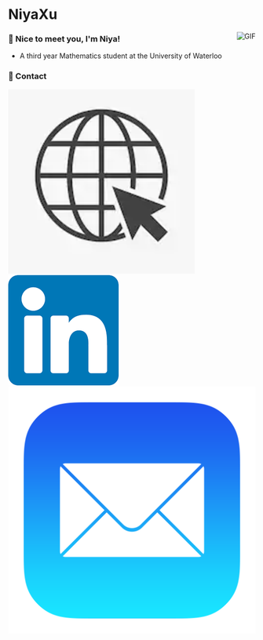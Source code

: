 # NiyaXu

<img alt="GIF" align="right" height="370px" src="assets/gifs/kittygif.gif"/>

### 🍄 Nice to meet you, I'm Niya!
- A third year Mathematics student at the University of Waterloo

### 💌 Contact
<a href="https://kneeya.github.io/" target="_blank"><img src="assets/images/websitelogo.png"></a> 
<a href="https://www.linkedin.com/in/niya-xu/" target="_blank"><img src="assets/images/linkedin.png"></a> 
<a href="mailto:nyxu@uwaterloo.ca" target="_blank"><img src="assets/images/maillogo.png"></a> 